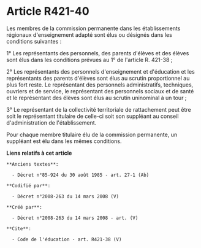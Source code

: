 # Article R421-40

Les membres de la commission permanente dans les établissements régionaux d'enseignement adapté sont élus ou désignés dans
les conditions suivantes : 

1° Les représentants des personnels, des parents d'élèves et des élèves sont élus dans les conditions prévues au 1° de
l'article R. 421-38 ; 

2° Les représentants des personnels d'enseignement et d'éducation et les représentants des parents d'élèves sont élus au
scrutin proportionnel au plus fort reste. Le représentant des personnels administratifs, techniques, ouvriers et de service,
le représentant des personnels sociaux et de santé et le représentant des élèves sont élus au scrutin uninominal à un tour ; 

3° Le représentant de la collectivité territoriale de rattachement peut être soit le représentant titulaire de celle-ci soit
son suppléant au conseil d'administration de l'établissement. 

Pour chaque membre titulaire élu de la commission permanente, un suppléant est élu dans les mêmes conditions.

**Liens relatifs à cet article**

	**Anciens textes**:

	  - Décret n°85-924 du 30 août 1985 - art. 27-1 (Ab)

	**Codifié par**:

	  - Décret n°2008-263 du 14 mars 2008 (V)

	**Créé par**:

	  - Décret n°2008-263 du 14 mars 2008 - art. (V)

	**Cite**:

	  - Code de l'éducation - art. R421-38 (V)
